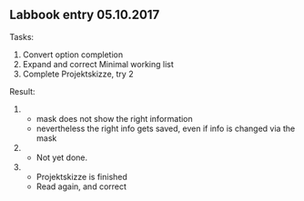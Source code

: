 ## Labbook entry 05.10.2017


Tasks:

1. Convert option completion
2. Expand and correct Minimal working list
3. Complete Projektskizze, try 2


Result:

1.
    * mask does not show the right information
    * nevertheless the right info gets saved, even if info is changed via the mask

2. 
    * Not yet done.

3.  
    * Projektskizze is finished
    * Read again, and correct